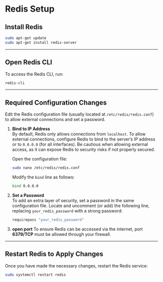 # Redis Setup

## Install Redis

```bash
sudo apt-get update
sudo apt-get install redis-server
```

---

## Open Redis CLI

To access the Redis CLI, run:
```bash
redis-cli
```

---

## Required Configuration Changes

Edit the Redis configuration file (usually located at `/etc/redis/redis.conf`) to allow external connections and set a password.

1. **Bind to IP Address**  
   By default, Redis only allows connections from `localhost`. To allow external connections, configure Redis to bind to the server’s IP address or to `0.0.0.0` (for all interfaces). Be cautious when allowing external access, as it can expose Redis to security risks if not properly secured.

   Open the configuration file:
   ```bash
   sudo nano /etc/redis/redis.conf
   ```

   Modify the `bind` line as follows:
   ```bash
   bind 0.0.0.0
   ```

2. **Set a Password**  
   To add an extra layer of security, set a password in the same configuration file. Locate and uncomment (or add) the following line, replacing `your_redis_password` with a strong password:

   ```bash
   requirepass "your_redis_password"
   ```
3. **open port**
   To ensure Redis can be accessed via the internet, port **6379/TCP** must be allowed through your firewall.
---

## Restart Redis to Apply Changes

Once you have made the necessary changes, restart the Redis service:

```bash
sudo systemctl restart redis
```


